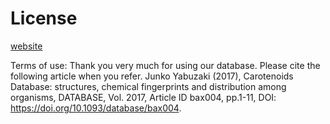 # License

[website](http://carotenoiddb.jp/About.html)

Terms of use:
Thank you very much for using our database. Please cite the following article when you refer.
Junko Yabuzaki (2017), Carotenoids Database: structures, chemical fingerprints and distribution among organisms, DATABASE, Vol. 2017, Article ID bax004, pp.1-11, 
DOI: https://doi.org/10.1093/database/bax004.